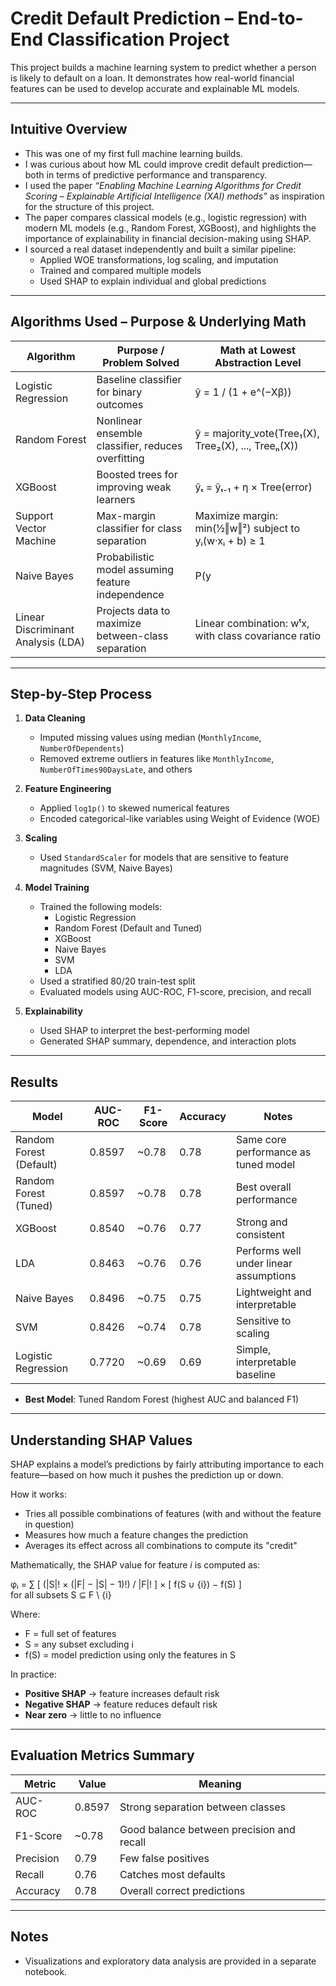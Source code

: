 
# Credit Default Prediction – End-to-End Classification Project

This project builds a machine learning system to predict whether a person is likely to default on a loan. It demonstrates how real-world financial features can be used to develop accurate and explainable ML models.

---

## Intuitive Overview

- This was one of my first full machine learning builds.
- I was curious about how ML could improve credit default prediction—both in terms of predictive performance and transparency.
- I used the paper *“Enabling Machine Learning Algorithms for Credit Scoring – Explainable Artificial Intelligence (XAI) methods”* as inspiration for the structure of this project.
- The paper compares classical models (e.g., logistic regression) with modern ML models (e.g., Random Forest, XGBoost), and highlights the importance of explainability in financial decision-making using SHAP.
- I sourced a real dataset independently and built a similar pipeline:
  - Applied WOE transformations, log scaling, and imputation  
  - Trained and compared multiple models  
  - Used SHAP to explain individual and global predictions

---

## Algorithms Used – Purpose & Underlying Math

| Algorithm               | Purpose / Problem Solved                                         | Math at Lowest Abstraction Level                        |
|------------------------|------------------------------------------------------------------|---------------------------------------------------------|
| Logistic Regression     | Baseline classifier for binary outcomes                         | ŷ = 1 / (1 + e^(−Xβ))                                   |
| Random Forest           | Nonlinear ensemble classifier, reduces overfitting               | ŷ = majority_vote(Tree₁(X), Tree₂(X), ..., Treeₙ(X))   |
| XGBoost                 | Boosted trees for improving weak learners                        | ŷₜ = ŷₜ₋₁ + η × Tree(error)                             |
| Support Vector Machine  | Max-margin classifier for class separation                       | Maximize margin: min(½‖w‖²) subject to yᵢ(w·xᵢ + b) ≥ 1 |
| Naive Bayes             | Probabilistic model assuming feature independence                | P(y|X) ∝ P(X|y) × P(y)                                  |
| Linear Discriminant Analysis (LDA) | Projects data to maximize between-class separation     | Linear combination: wᵗx, with class covariance ratio    |

---

## Step-by-Step Process

1. **Data Cleaning**
   - Imputed missing values using median (`MonthlyIncome`, `NumberOfDependents`)
   - Removed extreme outliers in features like `MonthlyIncome`, `NumberOfTimes90DaysLate`, and others

2. **Feature Engineering**
   - Applied `log1p()` to skewed numerical features
   - Encoded categorical-like variables using Weight of Evidence (WOE)

3. **Scaling**
   - Used `StandardScaler` for models that are sensitive to feature magnitudes (SVM, Naive Bayes)

4. **Model Training**
   - Trained the following models:
     - Logistic Regression  
     - Random Forest (Default and Tuned)  
     - XGBoost  
     - Naive Bayes  
     - SVM  
     - LDA  
   - Used a stratified 80/20 train-test split
   - Evaluated models using AUC-ROC, F1-score, precision, and recall

5. **Explainability**
   - Used SHAP to interpret the best-performing model
   - Generated SHAP summary, dependence, and interaction plots

---

## Results

| Model                   | AUC-ROC | F1-Score | Accuracy | Notes                                 |
|------------------------|---------|----------|----------|----------------------------------------|
| Random Forest (Default)| 0.8597  | ~0.78    | 0.78     | Same core performance as tuned model   |
| Random Forest (Tuned)  | 0.8597  | ~0.78    | 0.78     | Best overall performance               |
| XGBoost                | 0.8540  | ~0.76    | 0.77     | Strong and consistent                  |
| LDA                    | 0.8463  | ~0.76    | 0.76     | Performs well under linear assumptions |
| Naive Bayes            | 0.8496  | ~0.75    | 0.75     | Lightweight and interpretable          |
| SVM                    | 0.8426  | ~0.74    | 0.78     | Sensitive to scaling                   |
| Logistic Regression    | 0.7720  | ~0.69    | 0.69     | Simple, interpretable baseline         |

- **Best Model**: Tuned Random Forest (highest AUC and balanced F1)

---

## Understanding SHAP Values

SHAP explains a model’s predictions by fairly attributing importance to each feature—based on how much it pushes the prediction up or down.

How it works:
- Tries all possible combinations of features (with and without the feature in question)
- Measures how much a feature changes the prediction
- Averages its effect across all combinations to compute its "credit"

Mathematically, the SHAP value for feature *i* is computed as:

φᵢ = ∑ [ (|S|! × (|F| − |S| − 1)!) / |F|! ] × [ f(S ∪ {i}) − f(S) ]  
for all subsets S ⊆ F \ {i}

Where:  
- F = full set of features  
- S = any subset excluding i  
- f(S) = model prediction using only the features in S

In practice:
- **Positive SHAP** → feature increases default risk  
- **Negative SHAP** → feature reduces default risk  
- **Near zero** → little to no influence

---

## Evaluation Metrics Summary

| Metric     | Value    | Meaning                                      |
|------------|----------|----------------------------------------------|
| AUC-ROC    | 0.8597   | Strong separation between classes            |
| F1-Score   | ~0.78    | Good balance between precision and recall    |
| Precision  | 0.79     | Few false positives                          |
| Recall     | 0.76     | Catches most defaults                        |
| Accuracy   | 0.78     | Overall correct predictions                  |

---

## Notes

- Visualizations and exploratory data analysis are provided in a separate notebook.
